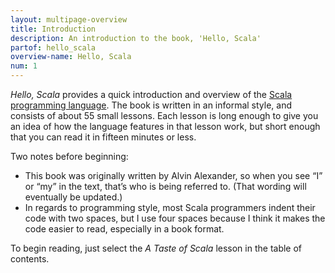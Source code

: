 ```yaml
---
layout: multipage-overview
title: Introduction
description: An introduction to the book, 'Hello, Scala'
partof: hello_scala
overview-name: Hello, Scala
num: 1
---
```


*Hello, Scala* provides a quick introduction and overview of the [Scala programming language](http://scala-lang.org). The book is written in an informal style, and consists of about 55 small lessons. Each lesson is long enough to give you an idea of how the language features in that lesson work, but short enough that you can read it in fifteen minutes or less.

Two notes before beginning:

- This book was originally written by Alvin Alexander, so when you see “I” or “my” in the text, that’s who is being referred to. (That wording will eventually be updated.)
- In regards to programming style, most Scala programmers indent their code with two spaces, but I use four spaces because I think it makes the code easier to read, especially in a book format.

To begin reading, just select the *A Taste of Scala* lesson in the table of contents.

